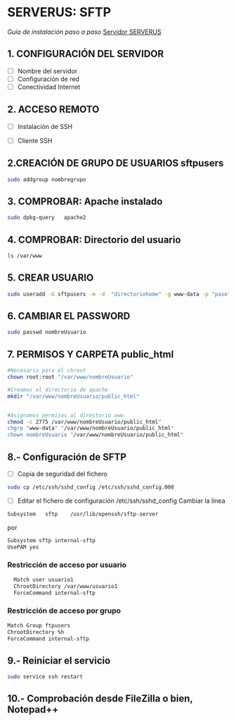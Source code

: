 # SERVERUS: SFTP
*Guia de instalación paso a paso*
[Servidor SERVERUS](http://www.serverus.local "Servidor SERVERUS")

## 1. CONFIGURACIÓN DEL SERVIDOR
- [ ] Nombre del servidor
- [ ] Configuración de red
- [ ] Conectividad Internet

## 2. ACCESO REMOTO
- [ ] Instalación de SSH
- [ ] Cliente SSH


## 2.CREACIÓN DE GRUPO DE USUARIOS sftpusers
```bash
sudo addgroup nombregrupo
```
## 3. COMPROBAR: Apache instalado
```bash
sudo dpkg-query   apache2
```
## 4. COMPROBAR: Directorio del usuario
```bash
ls /var/www
```

## 5. CREAR USUARIO
```bash
sudo useradd -G sftpusers -m -d  "directoriohome" -g www-data -p "paso" "nombreUsuario"
```

## 6. CAMBIAR EL PASSWORD
```bash
sudo passwd nombreUsuario
```

## 7. PERMISOS Y CARPETA public_html
```bash
#Necesario para el chroot
chown root:root "/var/www/nombreUsuario"

#Creamos el directorio de apache
mkdir "/var/www/nombreUsuario/public_html"


#Asignamos permisos al directorio www
chmod -c 2775 /var/www/nombreUsuario/public_html"
chgrp "www-data" "/var/www/nombreUsuario/public_html"
chown nombreUsuario "/var/www/nombreUsuario/public_html"

```
    
## 8.-  Configuración de SFTP

- [ ] Copia de seguridad del fichero 

```bash
sudo cp /etc/ssh/sshd_config /etc/ssh/sshd_config.000
```
- [ ] Editar el fichero de configuración /etc/ssh/sshd_config
Cambiar la línea
 
```bash
Subsystem	sftp	/usr/lib/openssh/sftp-server
```
por
        
```bash
Subsystem sftp internal-sftp
UsePAM yes
```

### Restricción de acceso por usuario
```bash
  Match user usuario1
  ChrootDirectory /var/www/usuario1
  ForceCommand internal-sftp
```

### Restricción de acceso por grupo

```bash
Match Group ftpusers
ChrootDirectory %h
ForceCommand internal-sftp
```
## 9.- Reiniciar el servicio
```bash
sudo service ssh restart
```
## 10.- Comprobación desde FileZilla o bien, Notepad++
